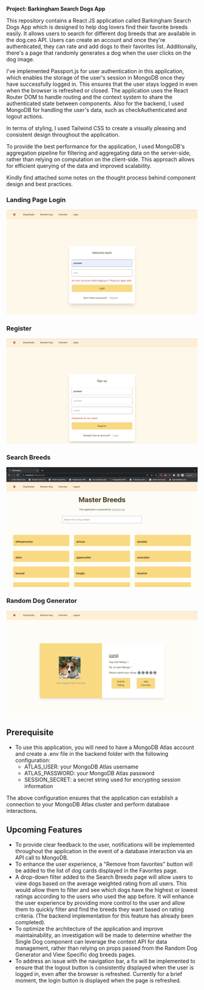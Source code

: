 **Project: Barkingham Search Dogs App**

This repository contains a React JS application called Barkingham Search Dogs App which is designed to help dog lovers find their favorite breeds easily. It allows users to search for different dog breeds that are available in the dog.ceo API. Users can create an account and once they're authenticated, they can rate and add dogs to their favorites list. Additionally, there's a page that randomly generates a dog when the user clicks on the dog image.

I've implemented Passport.js for user authentication in this application, which enables the storage of the user's session in MongoDB once they have successfully logged in. This ensures that the user stays logged in even when the browser is refreshed or closed. The application uses the React Router DOM to handle routing and the context system to share the authenticated state between components. Also for the backend, I used MongoDB for handling the user's data, such as checkAuthenticated and logout actions.

In terms of styling, I used Tailwind CSS to create a visually pleasing and consistent design throughout the application.

To provide the best performance for the application, I used MongoDB's aggregation pipeline for filtering and aggregating data on the server-side, rather than relying on computation on the client-side. This approach allows for efficient querying of the data and improved scalability.

Kindly find attached some notes on the thought process behind component design and best practices.

### Landing Page Login

![Landing Page Login](frontend/images/landing-login-page.jpg)

### Register

![Register](frontend/images/register.jpg)

### Search Breeds

![Search Breeds](frontend/images/search-breeds.jpg)

### Random Dog Generator

![Random Dog Generator](frontend/images/random-dog-generator.jpg)

## Prerequisite

- To use this application, you will need to have a MongoDB Atlas account and create a .env file in the backend folder with the following configuration:
  - ATLAS_USER: your MongoDB Atlas username
  - ATLAS_PASSWORD: your MongoDB Atlas password
  - SESSION_SECRET: a secret string used for encrypting session information

The above configuration ensures that the application can establish a connection to your MongoDB Atlas cluster and perform database interactions.

## Upcoming Features

- To provide clear feedback to the user, notifications will be implemented throughout the application in the event of a database interaction via an API call to MongoDB.
- To enhance the user experience, a "Remove from favorites" button will be added to the list of dog cards displayed in the Favorites page.
- A drop-down filter added to the Search Breeds page will allow users to view dogs based on the average weighted rating from all users. This would allow them to filter and see which dogs have the highest or lowest ratings according to the users who used the app before. It will enhance the user experience by providing more control to the user and allow them to quickly filter and find the breeds they want based on rating criteria. (The backend implementation for this feature has already been completed).
- To optimize the architecture of the application and improve maintainability, an investigation will be made to determine whether the Single Dog component can leverage the context API for data management, rather than relying on props passed from the Random Dog Generator and View Specific dog breeds pages.
- To address an issue with the navigation bar, a fix will be implemented to ensure that the logout button is consistently displayed when the user is logged in, even after the browser is refreshed. Currently for a brief moment, the login button is displayed when the page is refreshed.
